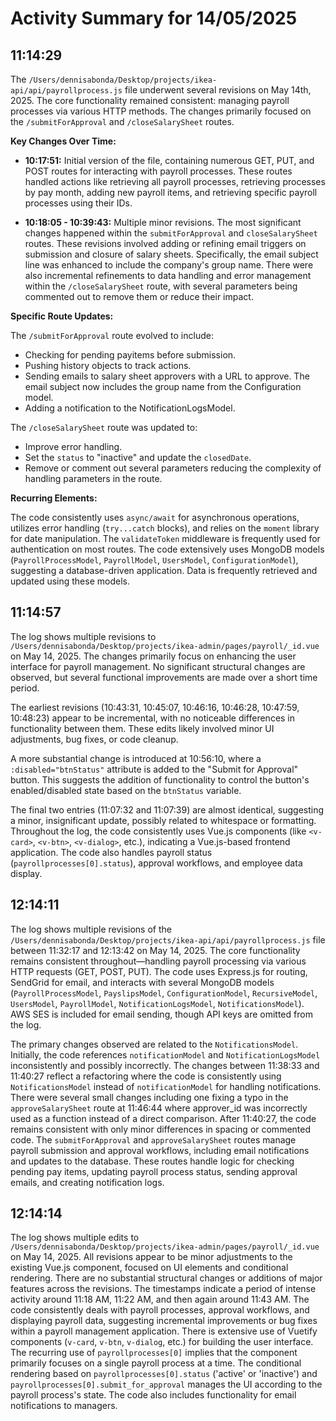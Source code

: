 # Activity Summary for 14/05/2025

## 11:14:29
The `/Users/dennisabonda/Desktop/projects/ikea-api/api/payrollprocess.js` file underwent several revisions on May 14th, 2025.  The core functionality remained consistent: managing payroll processes via various HTTP methods.  The changes primarily focused on the `/submitForApproval` and `/closeSalarySheet` routes.


**Key Changes Over Time:**

* **10:17:51:** Initial version of the file, containing numerous GET, PUT, and POST routes for interacting with payroll processes.  These routes handled actions like retrieving all payroll processes, retrieving processes by pay month, adding new payroll items, and retrieving specific payroll processes using their IDs.

* **10:18:05 - 10:39:43:** Multiple minor revisions.  The most significant changes happened within the `submitForApproval` and `closeSalarySheet` routes.  These revisions involved adding or refining email triggers on submission and closure of salary sheets.  Specifically, the email subject line was enhanced to include the company's group name.  There were also incremental refinements to data handling and error management within the `/closeSalarySheet` route, with several parameters being commented out to remove them or reduce their impact.


**Specific Route Updates:**

The `/submitForApproval` route evolved to include:

*   Checking for pending payitems before submission.
*   Pushing history objects to track actions.
*   Sending emails to salary sheet approvers with a URL to approve.  The email subject now includes the group name from the Configuration model.
*  Adding a notification to the NotificationLogsModel.

The `/closeSalarySheet` route was updated to:

* Improve error handling.
* Set the `status` to "inactive" and update the `closedDate`.
* Remove or comment out several parameters reducing the complexity of handling parameters in the route.

**Recurring Elements:**

The code consistently uses `async/await` for asynchronous operations, utilizes error handling (`try...catch` blocks), and relies on the `moment` library for date manipulation. The `validateToken` middleware is frequently used for authentication on most routes.  The code extensively uses MongoDB models (`PayrollProcessModel`, `PayrollModel`, `UsersModel`, `ConfigurationModel`), suggesting a database-driven application.  Data is frequently retrieved and updated using these models.


## 11:14:57
The log shows multiple revisions to `/Users/dennisabonda/Desktop/projects/ikea-admin/pages/payroll/_id.vue` on May 14, 2025.  The changes primarily focus on enhancing the user interface for payroll management.  No significant structural changes are observed, but several functional improvements are made over a short time period.

The earliest revisions (10:43:31, 10:45:07, 10:46:16, 10:46:28, 10:47:59, 10:48:23)  appear to be incremental, with no noticeable differences in functionality between them.  These edits likely involved minor UI adjustments, bug fixes, or code cleanup.


A more substantial change is introduced at 10:56:10, where a `:disabled="btnStatus"` attribute is added to the "Submit for Approval" button. This suggests the addition of functionality to control the button's enabled/disabled state based on the `btnStatus` variable.


The final two entries (11:07:32 and 11:07:39) are almost identical, suggesting a minor, insignificant update, possibly related to whitespace or formatting.  Throughout the log, the code consistently uses Vue.js components (like `<v-card>`, `<v-btn>`, `<v-dialog>`, etc.), indicating a Vue.js-based frontend application.  The code also handles payroll status (`payrollprocesses[0].status`), approval workflows, and employee data display.


## 12:14:11
The log shows multiple revisions of the `/Users/dennisabonda/Desktop/projects/ikea-api/api/payrollprocess.js` file between 11:32:17 and 12:13:42 on May 14, 2025.  The core functionality remains consistent throughout—handling payroll processing via various HTTP requests (GET, POST, PUT).  The code uses Express.js for routing, SendGrid for email, and interacts with several MongoDB models (`PayrollProcessModel`, `PayslipsModel`, `ConfigurationModel`, `RecursiveModel`, `UsersModel`, `PayrollModel`, `NotificationLogsModel`, `NotificationsModel`).  AWS SES is included for email sending, though API keys are omitted from the log.

The primary changes observed are related to the `NotificationsModel`. Initially, the code references `notificationModel` and `NotificationLogsModel` inconsistently and possibly incorrectly.  The changes between 11:38:33 and 11:40:27 reflect a refactoring where the code is consistently using `NotificationsModel`  instead of `notificationModel`  for handling notifications.  There were several small changes including one fixing a typo in the `approveSalarySheet` route at 11:46:44 where approver_id was incorrectly used as a function instead of a direct comparison.  After 11:40:27, the code remains consistent with only minor differences in spacing or commented code. The  `submitForApproval` and `approveSalarySheet` routes manage payroll submission and approval workflows, including email notifications and updates to the database.  These routes handle logic for checking pending pay items, updating payroll process status, sending approval emails, and creating notification logs.


## 12:14:14
The log shows multiple edits to `/Users/dennisabonda/Desktop/projects/ikea-admin/pages/payroll/_id.vue` on May 14, 2025.  All revisions appear to be minor adjustments to the existing Vue.js component, focused on UI elements and conditional rendering.  There are no substantial structural changes or additions of major features across the revisions.  The timestamps indicate a period of intense activity around 11:18 AM, 11:22 AM, and then again around 11:43 AM. The code consistently deals with payroll processes, approval workflows, and displaying payroll data, suggesting incremental improvements or bug fixes within a payroll management application.  There is extensive use of Vuetify components (`v-card`, `v-btn`, `v-dialog`, etc.) for building the user interface.  The recurring use of `payrollprocesses[0]` implies that the component primarily focuses on a single payroll process at a time.  The conditional rendering based on `payrollprocesses[0].status` ('active' or 'inactive') and `payrollprocesses[0].submit_for_approval` manages the UI according to the payroll process's state.  The code also includes functionality for email notifications to managers.
